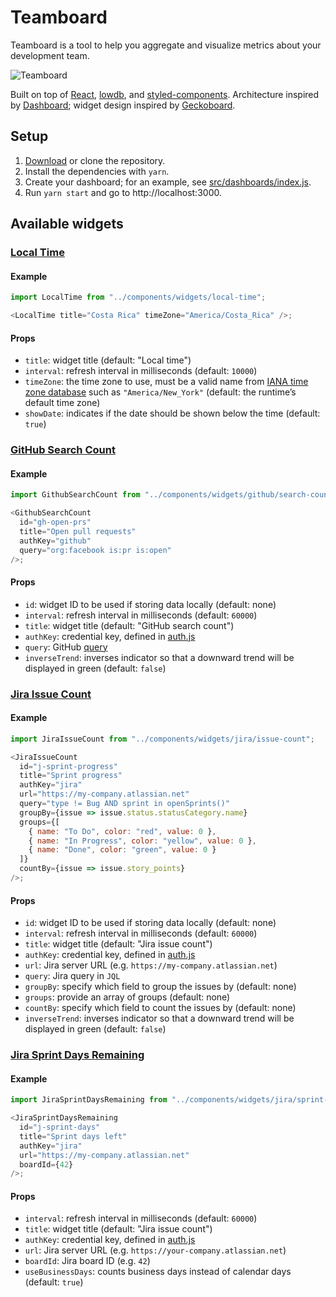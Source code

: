 # Teamboard

Teamboard is a tool to help you aggregate and visualize metrics about your development team.

![Teamboard](https://user-images.githubusercontent.com/150465/61183387-5deac080-a649-11e9-9912-46f0f84eb4ad.png)

Built on top of [React](https://reactjs.org/), [lowdb](https://github.com/typicode/lowdb), and [styled-components](https://www.styled-components.com/). Architecture inspired by [Dashboard](https://github.com/danielbayerlein/dashboard); widget design inspired by [Geckoboard](https://geckoboard.com).

## Setup

1. [Download](https://github.com/apaunchev/Teamboard/archive/master.zip) or clone the repository.
2. Install the dependencies with `yarn`.
3. Create your dashboard; for an example, see [src/dashboards/index.js](./src/dashboards/index.js).
4. Run `yarn start` and go to http://localhost:3000.

## Available widgets

### [Local Time](./src/components/widgets/local-time/index.js)

#### Example

```javascript
import LocalTime from "../components/widgets/local-time";

<LocalTime title="Costa Rica" timeZone="America/Costa_Rica" />;
```

#### Props

- `title`: widget title (default: "Local time")
- `interval`: refresh interval in milliseconds (default: `10000`)
- `timeZone`: the time zone to use, must be a valid name from [IANA time zone database](https://www.iana.org/time-zones) such as `"America/New_York"` (default: the runtime’s default time zone)
- `showDate`: indicates if the date should be shown below the time (default: `true`)

### [GitHub Search Count](./src/components/widgets/github/search-count.js)

#### Example

```javascript
import GithubSearchCount from "../components/widgets/github/search-count";

<GithubSearchCount
  id="gh-open-prs"
  title="Open pull requests"
  authKey="github"
  query="org:facebook is:pr is:open"
/>;
```

#### Props

- `id`: widget ID to be used if storing data locally (default: none)
- `interval`: refresh interval in milliseconds (default: `60000`)
- `title`: widget title (default: "GitHub search count")
- `authKey`: credential key, defined in [auth.js](./auth.js)
- `query`: GitHub [query](https://help.github.com/en/articles/about-searching-on-github)
- `inverseTrend`: inverses indicator so that a downward trend will be displayed in green (default: `false`)

### [Jira Issue Count](./src/components/widgets/jira/issue-count.js)

#### Example

```javascript
import JiraIssueCount from "../components/widgets/jira/issue-count";

<JiraIssueCount
  id="j-sprint-progress"
  title="Sprint progress"
  authKey="jira"
  url="https://my-company.atlassian.net"
  query="type != Bug AND sprint in openSprints()"
  groupBy={issue => issue.status.statusCategory.name}
  groups={[
    { name: "To Do", color: "red", value: 0 },
    { name: "In Progress", color: "yellow", value: 0 },
    { name: "Done", color: "green", value: 0 }
  ]}
  countBy={issue => issue.story_points}
/>;
```

#### Props

- `id`: widget ID to be used if storing data locally (default: none)
- `interval`: refresh interval in milliseconds (default: `60000`)
- `title`: widget title (default: "Jira issue count")
- `authKey`: credential key, defined in [auth.js](./auth.js)
- `url`: Jira server URL (e.g. `https://my-company.atlassian.net`)
- `query`: Jira query in `JQL`
- `groupBy`: specify which field to group the issues by (default: none)
- `groups`: provide an array of groups (default: none)
- `countBy`: specify which field to count the issues by (default: none)
- `inverseTrend`: inverses indicator so that a downward trend will be displayed in green (default: `false`)

### [Jira Sprint Days Remaining](./src/components/widgets/jira/sprint-days-remaining.js)

#### Example

```javascript
import JiraSprintDaysRemaining from "../components/widgets/jira/sprint-days-remaining";

<JiraSprintDaysRemaining
  id="j-sprint-days"
  title="Sprint days left"
  authKey="jira"
  url="https://my-company.atlassian.net"
  boardId={42}
/>;
```

#### Props

- `interval`: refresh interval in milliseconds (default: `60000`)
- `title`: widget title (default: "Jira issue count")
- `authKey`: credential key, defined in [auth.js](./auth.js)
- `url`: Jira server URL (e.g. `https://your-company.atlassian.net`)
- `boardId`: Jira board ID (e.g. `42`)
- `useBusinessDays`: counts business days instead of calendar days (default: `true`)
